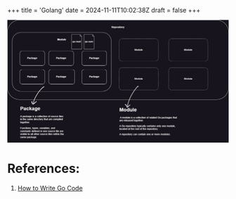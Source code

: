 +++
title = 'Golang'
date = 2024-11-11T10:02:38Z
draft = false
+++

![GoLangCodeOrganization](designs/golang_code_organization.png)

# References:

1. [How to Write Go Code](https://go.dev/doc/code)
